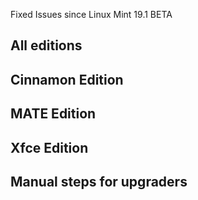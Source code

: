 Fixed Issues since Linux Mint 19.1 BETA

All editions
------------

Cinnamon Edition
----------------

MATE Edition
------------

Xfce Edition
------------

Manual steps for upgraders
--------------------------
